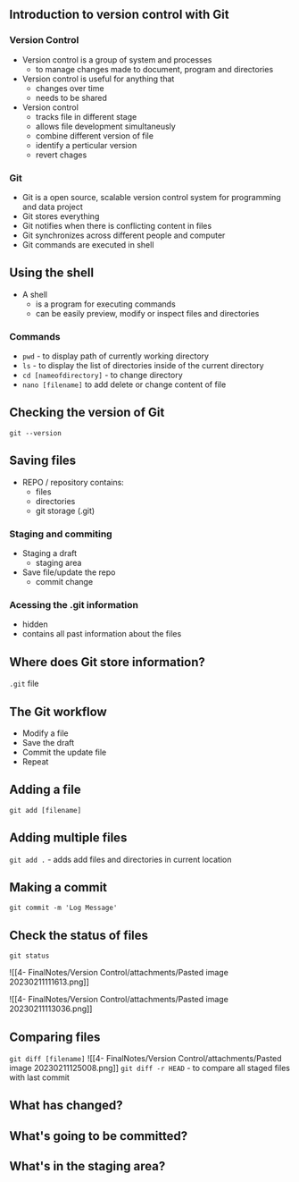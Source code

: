 ## Introduction to version control with Git
### Version Control
- Version control is a group of system and processes
	- to manage changes made to document, program and directories
- Version control is useful for anything that 
	- changes over time
	- needs to be shared
- Version control
	- tracks file in different stage
	- allows file development simultaneusly
	- combine different version of file
	- identify a perticular version
	- revert chages
### Git
- Git is a open source, scalable version control system for programming and data project
- Git stores everything
- Git notifies when there is conflicting content in files
- Git synchronizes across different people and computer
- Git commands are executed in shell
## Using the shell
- A shell 
	- is a program for executing commands
	- can be easily preview, modify or inspect files and directories
### Commands
- `pwd` - to display path of currently working directory
- `ls` - to display the list of directories inside of the current directory
- `cd [nameofdirectory]` - to change directory
- `nano [filename]` to add delete or change content of file
## Checking the version of Git
`git --version`
## Saving files
- REPO / repository contains:
	- files
	- directories
	- git storage (.git)
### Staging and commiting
- Staging a draft
	- staging area
- Save file/update the repo
	- commit change
### Acessing the .git information
- hidden
- contains all past information about the files
## Where does Git store information?
`.git` file
## The Git workflow
- Modify a file
- Save the draft
- Commit the update file
- Repeat
## Adding a file
`git add [filename]`
## Adding multiple files
`git add .` - adds add files and directories in current location
## Making a commit
`git commit -m 'Log Message'`
## Check the status of files
`git status`

![[4-  FinalNotes/Version Control/attachments/Pasted image 20230211111613.png]]

![[4-  FinalNotes/Version Control/attachments/Pasted image 20230211113036.png]]
## Comparing files
`git diff [filename]` 
![[4-  FinalNotes/Version Control/attachments/Pasted image 20230211125008.png]]
`git diff -r HEAD` - to compare all staged files with last commit
## What has changed?
## What's going to be committed?
## What's in the staging area?